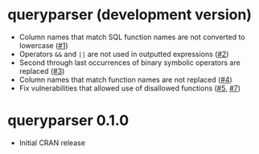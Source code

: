 # queryparser (development version)

* Column names that match SQL function names are not converted to lowercase ([#1](https://github.com/ianmcook/queryparser/issues/1))
* Operators `&&` and `||` are not used in outputted expressions ([#2](https://github.com/ianmcook/queryparser/issues/2))
* Second through last occurrences of binary symbolic operators are replaced ([#3](https://github.com/ianmcook/queryparser/issues/3))
* Column names that match function names are not replaced ([#4](https://github.com/ianmcook/queryparser/issues/4))
* Fix vulnerabilities that allowed use of disallowed functions ([#5](https://github.com/ianmcook/queryparser/issues/5), [#7](https://github.com/ianmcook/queryparser/issues/7))

# queryparser 0.1.0

* Initial CRAN release
